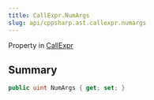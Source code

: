 ```yaml
---
title: CallExpr.NumArgs
slug: api/cppsharp.ast.callexpr.numargs
---
```

Property in [CallExpr](/api/cppsharp/ast/callexpr)

## Summary



```csharp
public uint NumArgs { get; set; }
```

